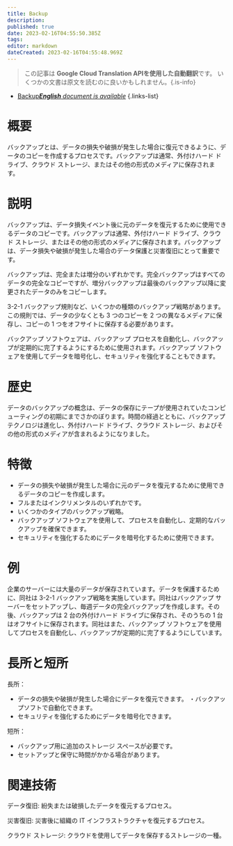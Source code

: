 ```yaml
---
title: Backup
description: 
published: true
date: 2023-02-16T04:55:50.385Z
tags: 
editor: markdown
dateCreated: 2023-02-16T04:55:48.969Z
---
```


> この記事は **Google Cloud Translation APIを使用した自動翻訳**です。
いくつかの文書は原文を読むのに良いかもしれません。{.is-info}



- [Backup***English** document is available*](/en/Knowledge-base/Dictionary/backup)
{.links-list}


# 概要
バックアップとは、データの損失や破損が発生した場合に復元できるように、データのコピーを作成するプロセスです。バックアップは通常、外付けハード ドライブ、クラウド ストレージ、またはその他の形式のメディアに保存されます。

# 説明
バックアップは、データ損失イベント後に元のデータを復元するために使用できるデータのコピーです。バックアップは通常、外付けハード ドライブ、クラウド ストレージ、またはその他の形式のメディアに保存されます。バックアップは、データ損失や破損が発生した場合のデータ保護と災害復旧にとって重要です。

バックアップは、完全または増分のいずれかです。完全バックアップはすべてのデータの完全なコピーですが、増分バックアップは最後のバックアップ以降に変更されたデータのみをコピーします。

3-2-1 バックアップ規則など、いくつかの種類のバックアップ戦略があります。この規則では、データの少なくとも 3 つのコピーを 2 つの異なるメディアに保存し、コピーの 1 つをオフサイトに保存する必要があります。

バックアップ ソフトウェアは、バックアップ プロセスを自動化し、バックアップが定期的に完了するようにするために使用されます。バックアップ ソフトウェアを使用してデータを暗号化し、セキュリティを強化することもできます。

# 歴史
データのバックアップの概念は、データの保存にテープが使用されていたコンピューティングの初期にまでさかのぼります。時間の経過とともに、バックアップ テクノロジは進化し、外付けハード ドライブ、クラウド ストレージ、およびその他の形式のメディアが含まれるようになりました。

# 特徴
- データの損失や破損が発生した場合に元のデータを復元するために使用できるデータのコピーを作成します。
- フルまたはインクリメンタルのいずれかです。
- いくつかのタイプのバックアップ戦略。
- バックアップ ソフトウェアを使用して、プロセスを自動化し、定期的なバックアップを確保できます。
- セキュリティを強化するためにデータを暗号化するために使用できます。

# 例
企業のサーバーには大量のデータが保存されています。データを保護するために、同社は 3-2-1 バックアップ戦略を実施しています。同社はバックアップ サーバーをセットアップし、毎週データの完全バックアップを作成します。その後、バックアップは 2 台の外付けハード ドライブに保存され、そのうちの 1 台はオフサイトに保存されます。同社はまた、バックアップ ソフトウェアを使用してプロセスを自動化し、バックアップが定期的に完了するようにしています。

# 長所と短所
長所：
- データの損失や破損が発生した場合にデータを復元できます。
・バックアップソフトで自動化できます。
- セキュリティを強化するためにデータを暗号化できます。

短所：
- バックアップ用に追加のストレージ スペースが必要です。
- セットアップと保守に時間がかかる場合があります。

# 関連技術
データ復旧: 紛失または破損したデータを復元するプロセス。

災害復旧: 災害後に組織の IT インフラストラクチャを復元するプロセス。

クラウド ストレージ: クラウドを使用してデータを保存するストレージの一種。
